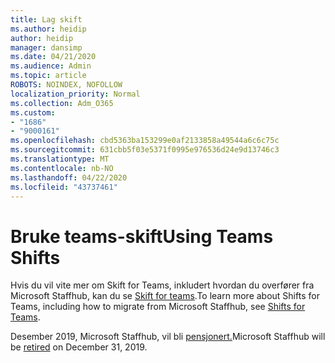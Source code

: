 ```yaml
---
title: Lag skift
ms.author: heidip
author: heidip
manager: dansimp
ms.date: 04/21/2020
ms.audience: Admin
ms.topic: article
ROBOTS: NOINDEX, NOFOLLOW
localization_priority: Normal
ms.collection: Adm_O365
ms.custom:
- "1686"
- "9000161"
ms.openlocfilehash: cbd5363ba153299e0af2133858a49544a6c6c75c
ms.sourcegitcommit: 631cbb5f03e5371f0995e976536d24e9d13746c3
ms.translationtype: MT
ms.contentlocale: nb-NO
ms.lasthandoff: 04/22/2020
ms.locfileid: "43737461"
---
```

# <a name="using-teams-shifts"></a><span data-ttu-id="a8dad-102">Bruke teams-skift</span><span class="sxs-lookup"><span data-stu-id="a8dad-102">Using Teams Shifts</span></span>

<span data-ttu-id="a8dad-103">Hvis du vil vite mer om Skift for Teams, inkludert hvordan du overfører fra Microsoft Staffhub, kan du se [Skift for teams](https://docs.microsoft.com/microsoftteams/expand-teams-across-your-org/shifts-for-teams-landing-page).</span><span class="sxs-lookup"><span data-stu-id="a8dad-103">To learn more about Shifts for Teams, including how to migrate from Microsoft Staffhub, see [Shifts for Teams](https://docs.microsoft.com/microsoftteams/expand-teams-across-your-org/shifts-for-teams-landing-page).</span></span> 

<span data-ttu-id="a8dad-104">Desember 2019, Microsoft Staffhub, vil bli [pensjonert.](https://docs.microsoft.com/MicrosoftTeams/expand-teams-across-your-org/shifts/microsoft-staffhub-to-be-retired)</span><span class="sxs-lookup"><span data-stu-id="a8dad-104">Microsoft Staffhub will be [retired](https://docs.microsoft.com/MicrosoftTeams/expand-teams-across-your-org/shifts/microsoft-staffhub-to-be-retired) on December 31, 2019.</span></span> 

